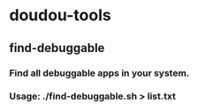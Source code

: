 # doudou-tools
## find-debuggable
### Find all debuggable apps in your system.
### Usage: ./find-debuggable.sh > list.txt


